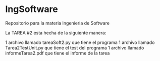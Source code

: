 # IngSoftware
Repositorio para la materia Ingenieria de Software

La TAREA #2 esta hecha de la siguiente manera:

1 archivo llamado tareaSoft2.py que tiene el programa 
1 archivo llamado Tarea2TestUnit.py que tiene el test del programa
1 archivo llamado informeTarea2.pdf que tiene el informe de la tarea
